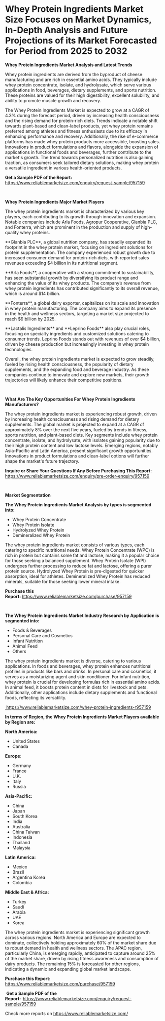 <p><h1>Whey Protein Ingredients Market Size Focuses on Market Dynamics, In-Depth Analysis and Future Projections of its Market Forecasted for Period from 2025 to 2032</h1></p><p><strong>Whey Protein Ingredients Market Analysis and Latest Trends</strong></p>
<p><p>Whey protein ingredients are derived from the byproduct of cheese manufacturing and are rich in essential amino acids. They typically include whey protein concentrate, isolate, and hydrolysate, which serve various applications in food, beverages, dietary supplements, and sports nutrition. These proteins are valued for their high digestibility, excellent solubility, and ability to promote muscle growth and recovery.</p><p>The Whey Protein Ingredients Market is expected to grow at a CAGR of 4.3% during the forecast period, driven by increasing health consciousness and the rising demand for protein-rich diets. Trends indicate a notable shift towards plant-based and clean-label products, yet whey protein remains preferred among athletes and fitness enthusiasts due to its efficacy in enhancing performance and recovery. Additionally, the rise of e-commerce platforms has made whey protein products more accessible, boosting sales. Innovations in product formulations and flavors, alongside the expansion of applications in functional foods and beverages, further contribute to the market's growth. The trend towards personalized nutrition is also gaining traction, as consumers seek tailored dietary solutions, making whey protein a versatile ingredient in various health-oriented products.</p></p>
<p><strong>Get a Sample PDF of the Report:&nbsp;</strong> <a href="https://www.reliablemarketsize.com/enquiry/request-sample/957159?utm_campaign=1885&utm_medium=2&utm_source=Github&utm_content=ia&utm_term=14022025&utm_id=whey-protein-ingredients">https://www.reliablemarketsize.com/enquiry/request-sample/957159</a></p>
<p>&nbsp;</p>
<p><strong>Whey Protein Ingredients Major Market Players</strong></p>
<p><p>The whey protein ingredients market is characterized by various key players, each contributing to its growth through innovation and expansion. Notable companies include Arla Foods, Agropur Cooperative, Glanbia PLC, and Fonterra, which are prominent in the production and supply of high-quality whey proteins.</p><p>**Glanbia PLC**, a global nutrition company, has steadily expanded its footprint in the whey protein market, focusing on ingredient solutions for protein supplementation. The company experienced robust growth due to increased consumer demand for protein-rich diets, with reported sales revenues exceeding $4 billion in its nutritional segment.</p><p>**Arla Foods**, a cooperative with a strong commitment to sustainability, has seen substantial growth by diversifying its product range and enhancing the value of its whey products. The company’s revenue from whey protein ingredients has contributed significantly to its overall revenue, which is around $14 billion.</p><p>**Fonterra**, a global dairy exporter, capitalizes on its scale and innovation in whey protein manufacturing. The company aims to expand its presence in the health and wellness sectors, targeting a market size projected to reach $9 billion by 2025. </p><p>**Lactalis Ingredients** and **Leprino Foods** also play crucial roles, focusing on specialty ingredients and customized solutions catering to consumer trends. Leprino Foods stands out with revenues of over $4 billion, driven by cheese production but increasingly investing in whey protein technologies.</p><p>Overall, the whey protein ingredients market is expected to grow steadily, fueled by rising health consciousness, the popularity of dietary supplements, and the expanding food and beverage industry. As these companies continue to innovate and explore new markets, their growth trajectories will likely enhance their competitive positions.</p></p>
<p>&nbsp;</p>
<p><strong>What Are The Key Opportunities For Whey Protein Ingredients Manufacturers?</strong></p>
<p><p>The whey protein ingredients market is experiencing robust growth, driven by increasing health consciousness and rising demand for dietary supplements. The global market is projected to expand at a CAGR of approximately 8% over the next five years, fueled by trends in fitness, sports nutrition, and plant-based diets. Key segments include whey protein concentrate, isolate, and hydrolysate, with isolates gaining popularity due to their high protein content and low lactose levels. Emerging regions, notably Asia-Pacific and Latin America, present significant growth opportunities. Innovations in product formulations and clean-label options will further shape the market's future trajectory.</p></p>
<p><strong>Inquire or Share Your Questions If Any Before Purchasing This Report:</strong> <a href="https://www.reliablemarketsize.com/enquiry/pre-order-enquiry/957159?utm_campaign=1885&utm_medium=2&utm_source=Github&utm_content=ia&utm_term=14022025&utm_id=whey-protein-ingredients">https://www.reliablemarketsize.com/enquiry/pre-order-enquiry/957159</a></p>
<p>&nbsp;</p>
<p><strong>Market Segmentation</strong></p>
<p><strong>The Whey Protein Ingredients Market Analysis by types is segmented into:</strong></p>
<p><ul><li>Whey Protein Concentrate</li><li>Whey Protein Isolate</li><li>Hydrolyzed Whey Protein</li><li>Demineralized Whey Protein</li></ul></p>
<p><p>The whey protein ingredients market consists of various types, each catering to specific nutritional needs. Whey Protein Concentrate (WPC) is rich in protein but contains some fat and lactose, making it a popular choice for those seeking a balanced supplement. Whey Protein Isolate (WPI) undergoes further processing to reduce fat and lactose, offering a purer protein source. Hydrolyzed Whey Protein is pre-digested for quicker absorption, ideal for athletes. Demineralized Whey Protein has reduced minerals, suitable for those seeking lower mineral intake.</p></p>
<p><strong>Purchase this Report:&nbsp;</strong><a href="https://www.reliablemarketsize.com/purchase/957159?utm_campaign=1885&utm_medium=2&utm_source=Github&utm_content=ia&utm_term=14022025&utm_id=whey-protein-ingredients">https://www.reliablemarketsize.com/purchase/957159</a></p>
<p>&nbsp;</p>
<p><strong>The Whey Protein Ingredients Market Industry Research by Application is segmented into:</strong></p>
<p><ul><li>Foods & Beverages</li><li>Personal Care and Cosmetics</li><li>Infant Nutrition</li><li>Animal Feed</li><li>Others</li></ul></p>
<p><p>The whey protein ingredients market is diverse, catering to various applications. In foods and beverages, whey protein enhances nutritional profiles in products like bars and drinks. In personal care and cosmetics, it serves as a moisturizing agent and skin conditioner. For infant nutrition, whey protein is crucial for developing formulas rich in essential amino acids. In animal feed, it boosts protein content in diets for livestock and pets. Additionally, other applications include dietary supplements and functional foods, reflecting its versatility.</p></p>
<p><a href="https://www.reliablemarketsize.com/whey-protein-ingredients-r957159?utm_campaign=1885&utm_medium=2&utm_source=Github&utm_content=ia&utm_term=14022025&utm_id=whey-protein-ingredients">&nbsp;https://www.reliablemarketsize.com/whey-protein-ingredients-r957159</a></p>
<p><strong>In terms of Region, the Whey Protein Ingredients Market Players available by Region are:</strong></p>
<p>
    <p> <strong> North America: </strong>
        <ul>
            <li>United States</li>
            <li>Canada</li>
        </ul>
        </p> 
    <p> <strong> Europe: </strong>
        <ul>
            <li>Germany</li>
            <li>France</li>
            <li>U.K.</li>
            <li>Italy</li>
            <li>Russia</li>
        </ul>
        </p> 
    <p> <strong> Asia-Pacific: </strong>
        <ul>
            <li>China</li>
            <li>Japan</li>
            <li>South Korea</li>
            <li>India</li>
            <li>Australia</li>
            <li>China Taiwan</li>
            <li>Indonesia</li>
            <li>Thailand</li>
            <li>Malaysia</li>
        </ul>
        </p> 
    <p> <strong> Latin America: </strong>
        <ul>
            <li>Mexico</li>
            <li>Brazil</li>
            <li>Argentina Korea</li>
            <li>Colombia</li>
        </ul>
        </p> 
    <p> <strong> Middle East & Africa: </strong>
        <ul>
            <li>Turkey</li>
            <li>Saudi</li>
            <li>Arabia</li>
            <li>UAE</li>
            <li>Korea</li>
        </ul>
    </p>
    </p>
<p><p>The whey protein ingredients market is experiencing significant growth across various regions. North America and Europe are expected to dominate, collectively holding approximately 60% of the market share due to robust demand in health and wellness sectors. The APAC region, particularly China, is emerging rapidly, anticipated to capture around 25% of the market share, driven by rising fitness awareness and consumption of dairy products. The remaining 15% is forecasted for other regions, indicating a dynamic and expanding global market landscape.</p></p>
<p><strong>Purchase this Report: </strong><a href="https://www.reliablemarketsize.com/purchase/957159?utm_campaign=1885&utm_medium=2&utm_source=Github&utm_content=ia&utm_term=14022025&utm_id=whey-protein-ingredients">https://www.reliablemarketsize.com/purchase/957159</a></p>
<p>&nbsp;<strong>Get a Sample PDF of the Report:&nbsp;&nbsp;</strong><a href="https://www.reliablemarketsize.com/enquiry/request-sample/957159?utm_campaign=1885&utm_medium=2&utm_source=Github&utm_content=ia&utm_term=14022025&utm_id=whey-protein-ingredients">https://www.reliablemarketsize.com/enquiry/request-sample/957159</a></p>
<p><strong></strong></p>
<p>Check more reports on <a href="https://www.reliablemarketsize.com/?utm_campaign=1885&utm_medium=2&utm_source=Github&utm_content=ia&utm_term=14022025&utm_id=whey-protein-ingredients">https://www.reliablemarketsize.com/</a></p>
